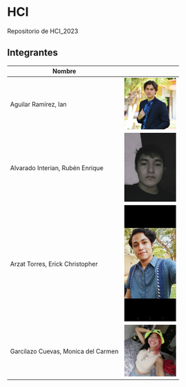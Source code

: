 # HCI
Repositorio de HCI_2023

## Integrantes 

| Nombre | <!-- --> |
|--------|-|
|Aguilar Ramírez, Ian| <img src="./img/Ian.jpg" width="120" height="120">|
|Alvarado Interian, Rubén Enrique| <img src="./img/Ruben.jpeg" width="120" >|
|Arzat Torres, Erick Christopher|<img src="./img/Erick.jpeg" width="120" height="270">|
|Garcilazo Cuevas, Monica del Carmen| <img src="./img/Monica.jpeg" width="120" > |
